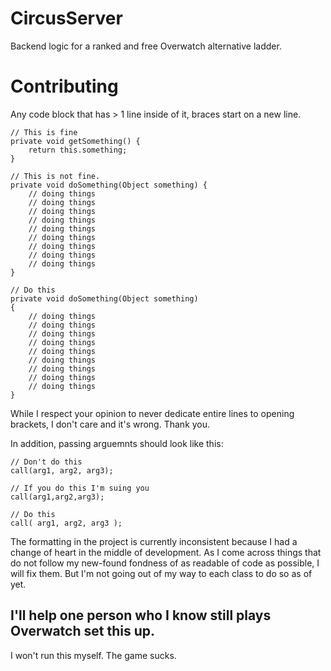 # CircusServer
Backend logic for a ranked and free Overwatch alternative ladder.

# Contributing
Any code block that has > 1 line inside of it, braces start on a new line. 
```
// This is fine
private void getSomething() {
    return this.something;
}

// This is not fine.
private void doSomething(Object something) {
    // doing things
    // doing things
    // doing things
    // doing things
    // doing things
    // doing things
    // doing things
    // doing things
    // doing things
}

// Do this
private void doSomething(Object something)
{
    // doing things
    // doing things
    // doing things
    // doing things
    // doing things
    // doing things
    // doing things
    // doing things
    // doing things
}

```
While I respect your opinion to never dedicate entire lines to opening brackets, I don't care and it's wrong. Thank you.

In addition, passing arguemnts should look like this:
```
// Don't do this
call(arg1, arg2, arg3);

// If you do this I'm suing you
call(arg1,arg2,arg3);

// Do this
call( arg1, arg2, arg3 );
```

The formatting in the project is currently inconsistent because I had a change of heart in the middle of development. As I come across things that do not follow my new-found fondness of as readable of code as possible, I will fix them. But I'm not going out of my way to each class to do so as of yet.

## I'll help one person who I know still plays Overwatch set this up.
I won't run this myself. The game sucks.
